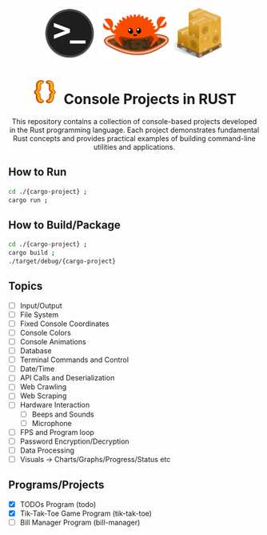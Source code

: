 <div align="center" >

<img style="height:100px;" src=".github/assets/terminal.png" > &nbsp;
<img style="height:100px;" src=".github/assets/rust.gif" >
<img style="height:100px;" src=".github/assets/cargo.png" >

# <img style="width:50px;" src=".github/assets/brackets.webp" /><span>&nbsp;</span> Console Projects in RUST

This repository contains a collection of console-based projects developed in the Rust programming language. Each project demonstrates fundamental Rust concepts and provides practical examples of building command-line utilities and applications.
</div>

## How to Run

```sh
cd ./{cargo-project} ;
cargo run ;
```

## How to Build/Package

```sh
cd ./{cargo-project} ;
cargo build ;
./target/debug/{cargo-project}
```

## Topics

- [ ] Input/Output
- [ ] File System
- [ ] Fixed Console Coordinates
- [ ] Console Colors
- [ ] Console Animations
- [ ] Database 
- [ ] Terminal Commands and Control
- [ ] Date/Time 
- [ ] API Calls and Deserialization
- [ ] Web Crawling
- [ ] Web Scraping
- [ ] Hardware Interaction
    - [ ] Beeps and Sounds
    - [ ] Microphone
- [ ] FPS and Program loop
- [ ] Password Encryption/Decryption
- [ ] Data Processing
- [ ] Visuals -> Charts/Graphs/Progress/Status etc

## Programs/Projects

- [x] TODOs Program (todo)
- [x] Tik-Tak-Toe Game Program (tik-tak-toe)
- [ ] Bill Manager Program (bill-manager)
